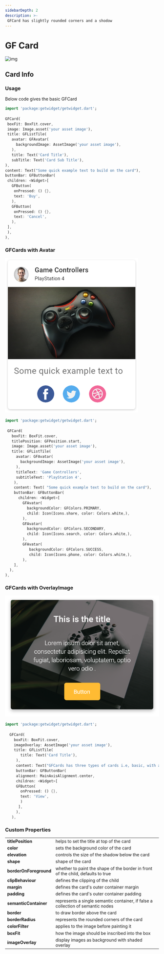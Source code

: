 ```yaml
---
sidebarDepth: 2
description: >-
 GFCard has slightly rounded corners and a shodow
---
```


# GF Card

![img](https://ik.imagekit.io/ionicfirebaseapp/docs/tr:dpr-auto,tr:w-auto/Cards_-_with_avatar_2x_TP2qeapUr.png)


## Card Info
### Usage

Below code gives the basic GFCard

```dart
import 'package:getwidget/getwidget.dart';
  
GFCard(
 boxFit: BoxFit.cover,
 image: Image.asset('your asset image'),
 title: GFListTile(
   avatar: GFAvatar(
     backgroundImage: AssetImage('your asset image'),
   ),
   title: Text('Card Title'),
   subTitle: Text('Card Sub Title'),
),
content: Text("Some quick example text to build on the card"),
buttonBar: GFButtonBar(
 children: <Widget>[
   GFButton(
    onPressed: () {},
    text: 'Buy',
   ),
   GFButton(
    onPressed: () {},
    text: 'Cancel',
   ),
 ],
 ),
),
```

### GFCards with Avatar

![img](./assets/cards-with-avatars-2x.png)

```dart
import 'package:getwidget/getwidget.dart';
  
 GFCard(
   boxFit: BoxFit.cover,
   titlePosition: GFPosition.start,
   image: Image.asset('your asset image'),
   title: GFListTile(
     avatar: GFAvatar(
       backgroundImage: AssetImage('your asset image'),
     ),
     titleText: 'Game Controllers',
     subtitleText: 'PlayStation 4',
    ),
    content: Text( "Some quick example text to build on the card"),
    buttonBar: GFButtonBar(
      children: <Widget>[
        GFAvatar(
          backgroundColor: GFColors.PRIMARY,
          child: Icon(Icons.share, color: Colors.white,),
        ),
        GFAvatar(
          backgroundColor: GFColors.SECONDARY,
          child: Icon(Icons.search, color: Colors.white,),
        ),
        GFAvatar(
           backgroundColor: GFColors.SUCCESS,
           child: Icon(Icons.phone, color: Colors.white,),
        ),
    ],
  ),
),
```

### GFCards with OverlayImage

![img](./assets/cards-with-image-overlays-2x.png)

```dart
import 'package:getwidget/getwidget.dart';
  
  GFCard(
    boxFit: BoxFit.cover,
    imageOverlay: AssetImage('your asset image'),
    title: GFListTile(
       title: Text('Card Title'),
     ),
     content: Text("GFCards has three types of cards i.e, basic, with avataras and with overlay image")
     buttonBar: GFButtonBar(
     alignment: MainAxisAlignment.center,
     children: <Widget>[
     GFButton(
       onPressed: () {},
       text: 'View',
       )
      ],
     ),
   ),
```

### Custom Properties

|  |  |
| :--- | :--- |
| **titlePosition** | helps to set the title at  top of the card |
| **color** | sets the background color of the card |
| **elevation** | controls the size of the shadow below the card |
| **shape** | shape of the card |
| **borderOnForeground** | whether to paint the shape of the border in front of the child, defaults to true |
| **clipBehaviour** | defines the clipping of the child |
| **margin** | defines the card's outer container margin |
| **padding** | defines the card's outer container padding |
| **semanticContainer** | represents a single semantic container, if false a collection of semantic nodes |
| **border** | to draw border above the card |
| **borderRadius** | represents the rounded corners of the card |
| **colorFilter** | applies to the image before painting it |
| **boxFit** | how the image should be inscribed into the box |
| **imageOverlay** | display images as background with shaded overlay |

